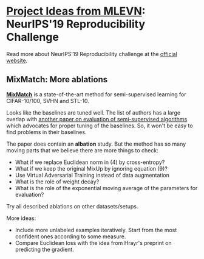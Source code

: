 # [Project Ideas from MLEVN](/projects/ideas): NeurIPS'19 Reproducibility Challenge

Read more about NeurIPS'19 Reproducibility challenge at the [official website](https://reproducibility-challenge.github.io/neurips2019/).

## MixMatch: More ablations
[**MixMatch**](https://arxiv.org/abs/1905.02249) is a state-of-the-art method for semi-supervised learning for CIFAR-10/100, SVHN and STL-10.

Looks like the baselines are tuned well. The list of authors has a large overlap with [another paper on 
evaluation of semi-supervised algorithms](https://papers.nips.cc/paper/7585-realistic-evaluation-of-deep-semi-supervised-learning-algorithms)
which advocates for proper tuning of the baselines. So, it won't be easy to find problems in their baselines.

The paper does contain an **albation** study. But the method has so many moving parts that we believe there are more things to check: 
* What if we replace Euclidean norm in (4) by cross-entropy?
* What if we keep the original MixUp by ignoring equation (9)?
* Use Virtual Adversarial Training instead of data augmentation
* What is the role of weight decay?
* What is the role of the exponential moving average of the parameters for evaluation?

Try all described ablations on other datasets/setups.

More ideas:
* Include more unlabeled examples iteratively. Start from the most confident ones according to some measure.
* Compare Euclidean loss with the idea from Hrayr's preprint on predicting the gradient.

